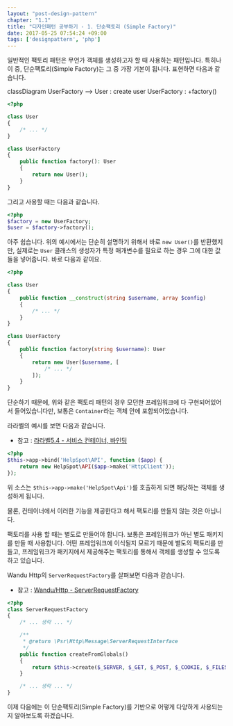 ```yaml
---
layout: "post-design-pattern"
chapter: "1.1"
title: "디자인패턴 공부하기 - 1. 단순팩토리 (Simple Factory)"
date: 2017-05-25 07:54:24 +09:00
tags: ['designpattern', 'php']
---
```


일반적인 팩토리 패턴은 무언가 객체를 생성하고자 할 때 사용하는 패턴입니다. 특히나 이 중, 단순팩토리(Simple Factory)는 그 중 가장 기본이 됩니다. 표현하면 다음과 같습니다.

<div class="mermaid width-33">
classDiagram
UserFactory --> User : create user
UserFactory : +factory()
</div>

```php
<?php

class User
{
    /* ... */
}

class UserFactory
{
    public function factory(): User
    {
        return new User();
    }
}
```

그리고 사용할 때는 다음과 같습니다.

```php
<?php
$factory = new UserFactory;
$user = $factory->factory();
```

아주 쉽습니다. 위의 예시에서는 단순히 설명하기 위해서 바로 `new User()`를 반환했지만, 실제로는 `User` 클래스의 생성자가 특정 매개변수를 필요로 하는 경우 그에 대한 값들을 넣어줍니다. 바로 다음과 같이요.

```php
<?php

class User
{
    public function __construct(string $username, array $config)
    {
        /* ... */
    }
}

class UserFactory
{
    public function factory(string $username): User
    {
        return new User($username, [
            /* ... */
        ]);
    }
}
```

단순하기 때문에, 위와 같은 팩토리 패턴의 경우 모던한 프레임워크에 다 구현되어있어서 들어있습니다만, 보통은 `Container`라는 객체 안에 포함되어있습니다.

라라벨의 예시를 보면 다음과 같습니다.

- 참고 : [라라벨5.4 - 서비스 컨테이너, 바인딩](https://laravel.kr/docs/5.4/container#binding)

```php
<?php
$this->app->bind('HelpSpot\API', function ($app) {
    return new HelpSpot\API($app->make('HttpClient'));
});
```

위 소스는 `$this->app->make('HelpSpot\Api')`를 호출하게 되면 해당하는 객체를 생성하게 됩니다.

물론, 컨테이너에서 이러한 기능을 제공한다고 해서 팩토리를 만들지 않는 것은 아닙니다.

팩토리를 사용 할 때는 별도로 만들어야 합니다. 보통은 프레임워크가 아닌 별도 패키지를 만들 때 사용합니다. 어떤 프레임워크에 이식될지 모르기 때문에 별도의 팩토리를 만들고, 프레임워크가 패키지에서 제공해주는 팩토리를 통해서 객체를 생성할 수 있도록 하고 있습니다.

Wandu Http의 `ServerRequestFactory`를 살펴보면 다음과 같습니다.

- 참고 : [Wandu/Http - ServerRequestFactory](https://github.com/Wandu/Http/blob/24d37e1277d18cc1f2994f329634a4a5b174cfe1/Factory/ServerRequestFactory.php)

```php
<?php
class ServerRequestFactory
{
    /* ... 생략 ... */

    /**
     * @return \Psr\Http\Message\ServerRequestInterface
     */
    public function createFromGlobals()
    {
        return $this->create($_SERVER, $_GET, $_POST, $_COOKIE, $_FILES, new PhpInputStream());
    }

    /* ... 생략 ... */
}
```

이제 다음에는 이 단순팩토리(Simple Factory)를 기반으로 어떻게 다양하게 사용되는지 알아보도록 하겠습니다.
